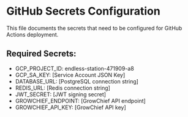 # GitHub Secrets Configuration

This file documents the secrets that need to be configured for GitHub Actions deployment.

## Required Secrets:
- GCP_PROJECT_ID: endless-station-471909-a8
- GCP_SA_KEY: [Service Account JSON Key]
- DATABASE_URL: [PostgreSQL connection string]
- REDIS_URL: [Redis connection string]
- JWT_SECRET: [JWT signing secret]
- GROWCHIEF_ENDPOINT: [GrowChief API endpoint]
- GROWCHIEF_API_KEY: [GrowChief API key]